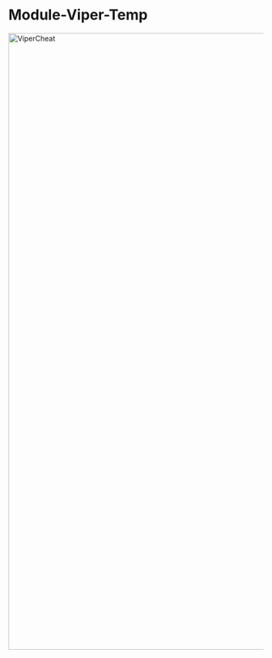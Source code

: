 # Module-Viper-Temp
<img width="1216" alt="ViperCheat" src="https://user-images.githubusercontent.com/42733811/69320353-b9593a80-0c49-11ea-87ce-934047eb619d.png">
